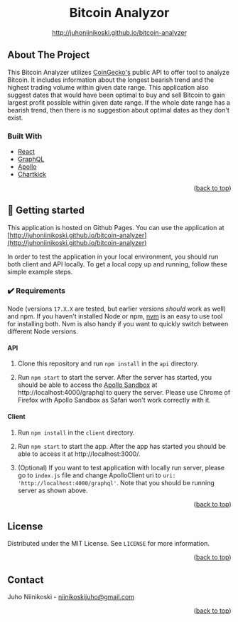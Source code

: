 <div id="top"></div>


<!-- PROJECT LOGO -->
<br />
<div align="center">

  <h1 align="center">Bitcoin Analyzor</h1>

  <p align="center">
    <a href="http://juhoniinikoski.github.io/bitcoin-analyzer">http://juhoniinikoski.github.io/bitcoin-analyzer</a>
    <!-- <br />
    <a href="https://github.com/juhoniinikoski/bitcoin-analyzer/tree/main/client">Client docs</a>
    ·
    <a href="https://github.com/juhoniinikoski/bitcoin-analyzer/tree/main/api">API docs</a> -->
  </p>
</div>

<!-- ABOUT THE PROJECT -->
## About The Project

This Bitcoin Analyzer utilizes [CoinGecko's](https://www.coingecko.com/en/api/documentation) public API to offer tool to analyze Bitcoin.
It includes information about the longest bearish trend and the highest trading volume within given date range.
This application also suggest dates that would have been optimal to buy and sell Bitcoin to gain largest profit possible within given date range. If the whole date range has a bearish trend, then there is no suggestion about optimal dates as they don't exist.

### Built With

* [React](https://reactjs.org)
* [GraphQL](https://graphql.org)
* [Apollo](https://www.apollographql.com)
* [Chartkick](https://chartkick.com)

<p align="right">(<a href="#top">back to top</a>)</p>



<!-- GETTING STARTED -->
## 🚀 Getting started

This application is hosted on Github Pages. You can use the application at [http://juhoniinikoski.github.io/bitcoin-analyzer](http://juhoniinikoski.github.io/bitcoin-analyzer)

In order to test the application in your local environment, you should run both client and API locally. To get a local copy up and running, follow these simple example steps.

### ✔️ Requirements

Node (versions `17.X.X` are tested, but earlier versions _should_ work as well) and npm. If you haven't installed Node or npm, [nvm](https://github.com/nvm-sh/nvm) is an easy to use tool for installing both. Nvm is also handy if you want to quickly switch between different Node versions.

#### API

1. Clone this repository and run `npm install` in the `api` directory.

2. Run `npm start` to start the server. After the server has started, you should be able to access the [Apollo Sandbox](https://www.apollographql.com/docs/studio/explorer/sandbox/) at http://localhost:4000/graphql to query the server. Please use Chrome of Firefox with Apollo Sandbox as Safari won't work correctly with it.

#### Client

1. Run `npm install` in the `client` directory.

2. Run `npm start` to start the app. After the app has started you should be able to access it at http://localhost:3000/.

3. (Optional) If you want to test application with locally run server, please go to `index.js` file and change ApolloClient uri to `uri: 'http://localhost:4000/graphql'`. Note that you should be running server as shown above.


<p align="right">(<a href="#top">back to top</a>)</p>


<!-- LICENSE -->
## License

Distributed under the MIT License. See `LICENSE` for more information.

<p align="right">(<a href="#top">back to top</a>)</p>



<!-- CONTACT -->
## Contact

Juho Niinikoski - niinikoskijuho@gmail.com

<p align="right">(<a href="#top">back to top</a>)</p>